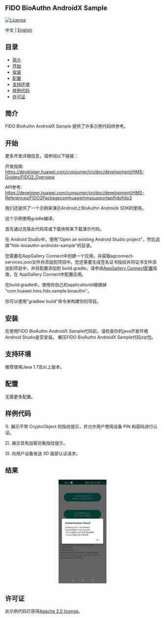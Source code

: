## FIDO BioAuthn AndroidX Sample
[![License](https://img.shields.io/badge/Docs-hmsguides-brightgreen)](https://developer.huawei.com/consumer/cn/doc/development/HMS-Guides/FIDO2_Overview)

中文 | [English](https://github.com/HMS-Core/hms-FIDO-demo-kotlin/blob/master/fido-bioauthn-androidx-sample/README.md)

## 目录

 * [简介](#简介)
 * [开始](#开始)
 * [安装](#安装)
 * [配置](#配置)
 * [支持环境](#支持环境)
 * [样例代码](#样例代码)
 * [许可证](#许可证)


## 简介
FIDO BioAuthn AndroidX Sample 提供了许多示例代码供参考。

## 开始
更多开发详细信息，请参阅以下链接：

开发指南: https://developer.huawei.com/consumer/cn/doc/development/HMS-Guides/FIDO2_Overview

API参考: https://developer.huawei.com/consumer/cn/doc/development/HMS-References/FIDO2Packagecomhuaweihmssupportapifidofido2

我们还提供了一个示例来演示Android上BioAuthn Androidx SDK的使用。

这个示例使用gradle编译。

首先通过克隆此代码库或下载快照来下载演示代码。

在 Android Studio中，使用"Open an existing Android Studio project"，然后选择"fido-bioauthn-androidx-sample"的目录。

您需要在AppGallery Connect中创建一个应用，并获取agconnect-services.json文件并添加到项目中。您还需要生成签名证书指纹并将证书文件添加到项目中，并将配置添加到 build.gradle。请参阅[AppGallery Connect配置](https://developer.huawei.com/consumer/cn/doc/development/HMS-Guides/hms-map-configuringinagc)指南，在 AppGallery Connect中配置应用。

在build.gradle中，使用你自己的applicationId替换掉 "com.huawei.hms.fido.sample.bioauthn"。

你可以使用"gradlew build"命令来构建你的项目。


## 安装
在使用FIDO BioAuthn AndroidX Sample代码前，请检查你的java开发环境Android Studio是否安装。
解压FIDO BioAuthn AndroidX Sample代码zip包。

## 支持环境
推荐使用Java 1.7及以上版本。

## 配置
无需更多配置。

## 样例代码

1). 展示不带 CryptoObject 的指纹提示，并允许用户使用设备 PIN 和密码进行认证。

2). 展示具有加密对象指纹提示。

3). 向用户设备发送 3D 面部认证请求。


## 结果
<center class="half">
<img src="images/result.png" style="zoom:33%;" />
</center>

## 许可证
此示例代码已获得[Apache 2.0 license](http://www.apache.org/licenses/LICENSE-2.0)。